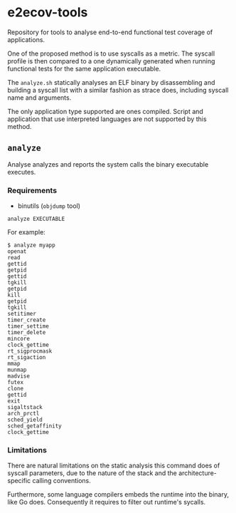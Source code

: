 # e2ecov-tools

Repository for tools to analyse end-to-end functional test coverage of applications.

One of the proposed method is to use syscalls as a metric. The syscall profile is then compared to a one dynamically generated when running functional tests for the same application executable.

The `analyze.sh` statically analyses an ELF binary by disassembling and building a syscall list with a similar fashion as strace does, including syscall name and arguments.

The only application type supported are ones compiled. Script and application that use interpreted languages are not supported by this method.

## `analyze`

Analyse analyzes and reports the system calls the binary executable executes.

### Requirements
- binutils (`objdump` tool)

```shell
analyze EXECUTABLE
```

For example:

```shell
$ analyze myapp
openat
read
gettid
getpid
gettid
tgkill
getpid
kill
getpid
tgkill
setitimer
timer_create
timer_settime
timer_delete
mincore
clock_gettime
rt_sigprocmask
rt_sigaction
mmap
munmap
madvise
futex
clone
gettid
exit
sigaltstack
arch_prctl
sched_yield
sched_getaffinity
clock_gettime
```

### Limitations

There are natural limitations on the static analysis this command does of syscall parameters, due to the nature of the stack and the architecture-specific calling conventions.

Furthermore, some language compilers embeds the runtime into the binary, like Go does. Consequently it requires to filter out runtime's sycalls.
